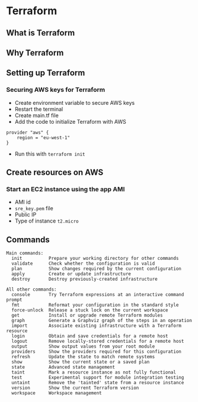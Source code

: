 # Terraform

## What is Terraform
## Why Terraform
## Setting up Terraform
### Securing AWS keys for Terraform
- Create environment variable to secure AWS keys
- Restart the terminal
- Create main.tf file
- Add the code to initialize Terraform with AWS
```
provider "aws" {
    region = "eu-west-1"
}
```
- Run this with `terraform init`
## Create resources on AWS
### Start an EC2 instance using the app AMI
- AMI id
- `sre_key.pem` file
- Public IP
- Type of instance `t2.micro`
## Commands
```
Main commands:
  init          Prepare your working directory for other commands
  validate      Check whether the configuration is valid
  plan          Show changes required by the current configuration
  apply         Create or update infrastructure
  destroy       Destroy previously-created infrastructure

All other commands:
  console       Try Terraform expressions at an interactive command prompt 
  fmt           Reformat your configuration in the standard style
  force-unlock  Release a stuck lock on the current workspace
  get           Install or upgrade remote Terraform modules
  graph         Generate a Graphviz graph of the steps in an operation
  import        Associate existing infrastructure with a Terraform resource
  login         Obtain and save credentials for a remote host
  logout        Remove locally-stored credentials for a remote host
  output        Show output values from your root module
  providers     Show the providers required for this configuration
  refresh       Update the state to match remote systems
  show          Show the current state or a saved plan
  state         Advanced state management
  taint         Mark a resource instance as not fully functional
  test          Experimental support for module integration testing
  untaint       Remove the 'tainted' state from a resource instance
  version       Show the current Terraform version
  workspace     Workspace management
```
